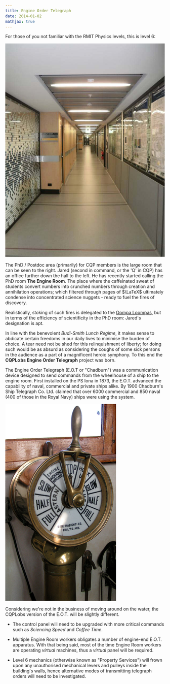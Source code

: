 ```yaml
---
title: Engine Order Telegraph
date: 2014-01-02
mathjax: true
---
```


For those of you not familiar with the RMIT Physics levels, this is level 6:

![Theoretically proven to be better than Level 7](/images/level6.jpg)

The PhD / Postdoc area (primarily) for CQP members is the large room that can be seen to the right. Jared (second in command, or the 'Q' in CQP) has an office further down the hall to the left. He has recently started calling the PhD room __The Engine Room__. The place where the caffeinated sweat of students convert numbers into crunched numbers through creation and annihilation operations; which filtered through pages of $\LaTeX$ ultimately condense into concentrated science nuggets - ready to fuel the fires of discovery.

Realistically, stoking of such fires is delegated to the [Oompa Loompas](http://www.urbandictionary.com/define.php?term=oompa%20loompas%20of%20science), but in terms of the efficiency of scientificity in the PhD room: Jared's designation is apt. 

In line with the benevolent _Budi-Smith Lunch Regime_, it makes sense to abdicate certain freedoms in our daily lives to minimise the burden of choice. A tear need not be shed for this relinquishment of liberty; for doing such would be as absurd as considering the coughs of some sick persons in the audience as a part of a magnificent heroic symphony. To this end the __CQPLαbs Engine Order Telegraph__ project was born. 

The Engine Order Telegraph (E.O.T or "Chadburn") was a communication device designed to send commands from the wheelhouse of a ship to the engine room. First installed on the PS Iona in 1873, the E.O.T. advanced the capability of naval, commercial and private ships alike. By 1900 Chadburn's Ship Telegraph Co. Ltd. claimed that over 6000 commercial and 850 naval (400 of those in the Royal Navy) ships were using the system. 

![A standard small vessel E.O.T.](/images/chadburn.png)

Considering we're not in the business of moving around on the water, the CQPLαbs version of the E.O.T. will be slightly different. 

* The control panel will need to be upgraded with more critical commands such as _Sciencing Speed_ and _Coffee Time_. 

* Multiple Engine Room workers obligates a number of engine-end E.O.T. apparatus. With that being said, most of the time Engine Room workers are operating _virtual_ machines, thus a _virtual_ panel will be required.

* Level 6 mechanics (otherwise known as "Property Services") will frown upon any unauthorised mechanical levers and pulleys inside the building's walls, hence alternative modes of transmitting telegraph orders will need to be investigated.


